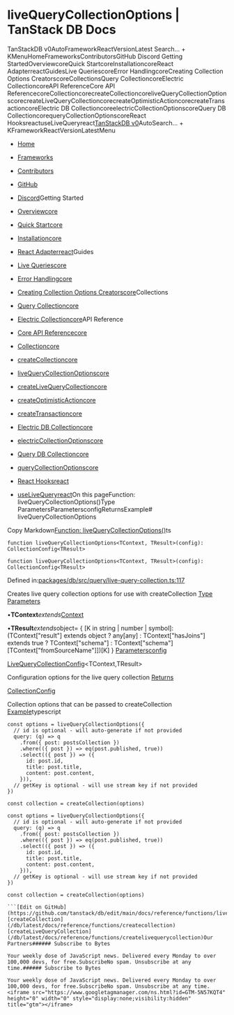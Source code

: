 # liveQueryCollectionOptions | TanStack DB Docs

TanStackDB v0AutoFrameworkReactVersionLatest Search... + KMenuHomeFrameworksContributorsGitHub Discord Getting StartedOverviewcoreQuick StartcoreInstallationcoreReact AdapterreactGuidesLive QueriescoreError HandlingcoreCreating Collection Options CreatorscoreCollectionsQuery CollectioncoreElectric CollectioncoreAPI ReferenceCore API ReferencecoreCollectioncorecreateCollectioncoreliveQueryCollectionOptionscorecreateLiveQueryCollectioncorecreateOptimisticActioncorecreateTransactioncoreElectric DB CollectioncoreelectricCollectionOptionscoreQuery DB CollectioncorequeryCollectionOptionscoreReact HooksreactuseLiveQueryreact[TanStack](/)[DB v0](/db)AutoSearch... + KFrameworkReactVersionLatestMenu

- [Home](/db/latest)
- [Frameworks](/db/latest/docs/framework)
- [Contributors](/db/latest/docs/contributors)
- [GitHub](https://github.com/tanstack/db)
- [Discord](https://tlinz.com/discord)Getting Started

- [Overviewcore](/db/latest/docs/overview)
- [Quick Startcore](/db/latest/docs/quick-start)
- [Installationcore](/db/latest/docs/installation)
- [React Adapterreact](/db/latest/docs/framework/react/adapter)Guides

- [Live Queriescore](/db/latest/docs/guides/live-queries)
- [Error Handlingcore](/db/latest/docs/guides/error-handling)
- [Creating Collection Options Creatorscore](/db/latest/docs/guides/collection-options-creator)Collections

- [Query Collectioncore](/db/latest/docs/collections/query-collection)
- [Electric Collectioncore](/db/latest/docs/collections/electric-collection)API Reference

- [Core API Referencecore](/db/latest/docs/reference/index)
- [Collectioncore](/db/latest/docs/reference/interfaces/collection)
- [createCollectioncore](/db/latest/docs/reference/functions/createcollection)
- [liveQueryCollectionOptionscore](/db/latest/docs/reference/functions/livequerycollectionoptions)
- [createLiveQueryCollectioncore](/db/latest/docs/reference/functions/createlivequerycollection)
- [createOptimisticActioncore](/db/latest/docs/reference/functions/createoptimisticaction)
- [createTransactioncore](/db/latest/docs/reference/functions/createtransaction)
- [Electric DB Collectioncore](/db/latest/docs/reference/electric-db-collection/index)
- [electricCollectionOptionscore](/db/latest/docs/reference/electric-db-collection/functions/electriccollectionoptions)
- [Query DB Collectioncore](/db/latest/docs/reference/query-db-collection/index)
- [queryCollectionOptionscore](/db/latest/docs/reference/query-db-collection/functions/querycollectionoptions)
- [React Hooksreact](/db/latest/docs/framework/react/reference/index)
- [useLiveQueryreact](/db/latest/docs/framework/react/reference/functions/uselivequery)On this pageFunction: liveQueryCollectionOptions()Type ParametersParametersconfigReturnsExample# liveQueryCollectionOptions

Copy Markdown[Function: liveQueryCollectionOptions()](#function-livequerycollectionoptions)ts

```
function liveQueryCollectionOptions<TContext, TResult>(config): CollectionConfig<TResult>

```

```
function liveQueryCollectionOptions<TContext, TResult>(config): CollectionConfig<TResult>

```

Defined in:[packages/db/src/query/live-query-collection.ts:117](https://github.com/TanStack/db/blob/main/packages/db/src/query/live-query-collection.ts#L117)

Creates live query collection options for use with createCollection
[Type Parameters](#type-parameters)

•**TContext***extends*[Context](/db/latest/docs/reference/interfaces/context)

•**TResult***extends*object= { [K in string | number | symbol]: (TContext["result"] extends object ? any[any] : TContext["hasJoins"] extends true ? TContext["schema"] : TContext["schema"][TContext["fromSourceName"]])[K] }
[Parameters](#parameters)[config](#config)

[LiveQueryCollectionConfig](/db/latest/docs/reference/interfaces/livequerycollectionconfig)<TContext,TResult>

Configuration options for the live query collection
[Returns](#returns)

[CollectionConfig](/db/latest/docs/reference/interfaces/collectionconfig)<TResult>

Collection options that can be passed to createCollection
[Example](#example)typescript

```
const options = liveQueryCollectionOptions({
  // id is optional - will auto-generate if not provided
  query: (q) => q
    .from({ post: postsCollection })
    .where(({ post }) => eq(post.published, true))
    .select(({ post }) => ({
      id: post.id,
      title: post.title,
      content: post.content,
    })),
  // getKey is optional - will use stream key if not provided
})

const collection = createCollection(options)

```

```
const options = liveQueryCollectionOptions({
  // id is optional - will auto-generate if not provided
  query: (q) => q
    .from({ post: postsCollection })
    .where(({ post }) => eq(post.published, true))
    .select(({ post }) => ({
      id: post.id,
      title: post.title,
      content: post.content,
    })),
  // getKey is optional - will use stream key if not provided
})

const collection = createCollection(options)

```[Edit on GitHub](https://github.com/tanstack/db/edit/main/docs/reference/functions/livequerycollectionoptions.md)[createCollection](/db/latest/docs/reference/functions/createcollection)[createLiveQueryCollection](/db/latest/docs/reference/functions/createlivequerycollection)Our Partners###### Subscribe to Bytes

Your weekly dose of JavaScript news. Delivered every Monday to over 100,000 devs, for free.SubscribeNo spam. Unsubscribe at any time.###### Subscribe to Bytes

Your weekly dose of JavaScript news. Delivered every Monday to over 100,000 devs, for free.SubscribeNo spam. Unsubscribe at any time.<iframe src="https://www.googletagmanager.com/ns.html?id=GTM-5N57KQT4" height="0" width="0" style="display:none;visibility:hidden" title="gtm"></iframe>
